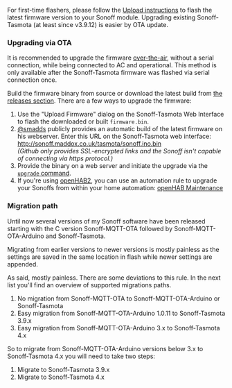 For first-time flashers, please follow the [Upload instructions](https://github.com/arendst/Sonoff-Tasmota/wiki/Upload) to flash the latest firmware version to your Sonoff module. Upgrading existing Sonoff-Tasmota (at least since v3.9.12) is easier by OTA update.

### Upgrading via OTA

It is recommended to upgrade the firmware [over-the-air](https://en.wikipedia.org/wiki/Over-the-air_programming), without a serial connection, while being connected to AC and operational.
This method is only available after the Sonoff-Tasmota firmware was flashed via serial connection once.

Build the firmware binary from source or download the latest build from [the releases section](https://github.com/arendst/Sonoff-Tasmota/releases). There are a few ways to upgrade the firmware:

1. Use the "Upload Firmware" dialog on the Sonoff-Tasmota Web Interface to flash the downloaded or built `firmware.bin`.
2. [@smadds](https://github.com/arendst/Sonoff-Tasmota/issues/19) publicly provides an automatic build of the latest firmware on his webserver. Enter this URL on the Sonoff-Tasmota web interface: http://sonoff.maddox.co.uk/tasmota/sonoff.ino.bin <br>*(Github only provides SSL-encrypted links and the Sonoff isn't capable of connecting via https protocol.)*
3. Provide the binary on a web server and initiate the upgrade via the [`upgrade` command](https://github.com/arendst/Sonoff-Tasmota/wiki/Commands#management).
4. If you're using [openHAB2](http://www.openhab.org/), you can use an automation rule to upgrade your Sonoffs from within your home automation: [openHAB Maintenance](https://github.com/arendst/Sonoff-Tasmota/wiki/openHAB#maintenance-actions)

### Migration path

Until now several versions of my Sonoff software have been released starting with the C version Sonoff-MQTT-OTA followed by Sonoff-MQTT-OTA-Arduino and Sonoff-Tasmota.

Migrating from earlier versions to newer versions is mostly painless as the settings are saved in the same location in flash while newer settings are appended.

As said, mostly painless. There are some deviations to this rule. In the next list you'll find an overview of supported migrations paths.
1. No migration from Sonoff-MQTT-OTA to Sonoff-MQTT-OTA-Arduino or Sonoff-Tasmota
2. Easy migration from Sonoff-MQTT-OTA-Arduino 1.0.11 to Sonoff-Tasmota 3.9.x
3. Easy migration from Sonoff-MQTT-OTA-Arduino 3.x to Sonoff-Tasmota 4.x

So to migrate from Sonoff-MQTT-OTA-Arduino versions below 3.x to Sonoff-Tasmota 4.x you will need to take two steps:
1. Migrate to Sonoff-Tasmota 3.9.x
2. Migrate to Sonoff-Tasmota 4.x